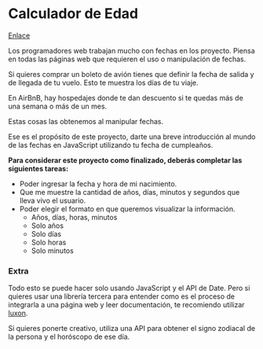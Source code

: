 # Calculador de Edad

[Enlace](https://codealo.dev/proyectos/calculador-de-edad)

Los programadores web trabajan mucho con fechas en los proyecto. Piensa en todas las páginas web que requieren el uso o manipulación de fechas.

Si quieres comprar un boleto de avión tienes que definir la fecha de salida y de llegada de tu vuelo. Esto te muestra los días de tu viaje.

En AirBnB, hay hospedajes donde te dan descuento si te quedas más de una semana o más de un mes.

Estas cosas las obtenemos al manipular fechas.

Ese es el propósito de este proyecto, darte una breve introducción al mundo de las fechas en JavaScript utilizando tu fecha de cumpleaños.

**Para considerar este proyecto como finalizado, deberás completar las siguientes tareas:**

- Poder ingresar la fecha y hora de mi nacimiento.
- Que me muestre la cantidad de años, días, minutos y segundos que lleva vivo el usuario.
- Poder elegir el formato en que queremos visualizar la información.
    - Años, días, horas, minutos
    - Solo años
    - Solo días
    - Solo horas
    - Solo minutos

### Extra

Todo esto se puede hacer solo usando JavaScript y el API de Date. Pero si quieres usar una librería tercera para entender como es el proceso de integrarla a una página web y leer documentación, te recomiendo utilizar [luxon](https://moment.github.io/luxon/).

Si quieres ponerte creativo, utiliza una API para obtener el signo zodiacal de la persona y el horóscopo de ese día.


